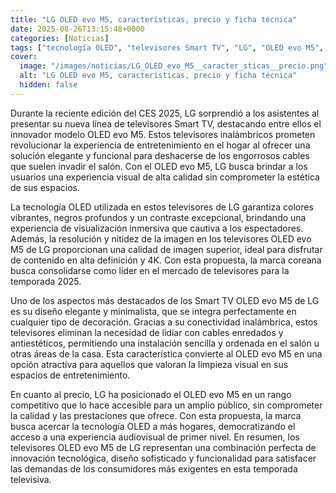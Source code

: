 ```yaml
---
title: "LG OLED evo M5, características, precio y ficha técnica"
date: 2025-08-26T13:15:48+0000
categories: [Noticias]
tags: ["tecnología OLED", "televisores Smart TV", "LG", "OLED evo M5", "televisores inalámbricos", "experiencia de entretenimiento", "calidad de imagen."]
cover:
  image: "/images/noticias/LG_OLED_evo_M5__caracter_sticas__precio.png"
  alt: "LG OLED evo M5, características, precio y ficha técnica"
  hidden: false
---
```


Durante la reciente edición del CES 2025, LG sorprendió a los asistentes al presentar su nueva línea de televisores Smart TV, destacando entre ellos el innovador modelo OLED evo M5. Estos televisores inalámbricos prometen revolucionar la experiencia de entretenimiento en el hogar al ofrecer una solución elegante y funcional para deshacerse de los engorrosos cables que suelen invadir el salón. Con el OLED evo M5, LG busca brindar a los usuarios una experiencia visual de alta calidad sin comprometer la estética de sus espacios.

La tecnología OLED utilizada en estos televisores de LG garantiza colores vibrantes, negros profundos y un contraste excepcional, brindando una experiencia de visualización inmersiva que cautiva a los espectadores. Además, la resolución y nitidez de la imagen en los televisores OLED evo M5 de LG proporcionan una calidad de imagen superior, ideal para disfrutar de contenido en alta definición y 4K. Con esta propuesta, la marca coreana busca consolidarse como líder en el mercado de televisores para la temporada 2025.

Uno de los aspectos más destacados de los Smart TV OLED evo M5 de LG es su diseño elegante y minimalista, que se integra perfectamente en cualquier tipo de decoración. Gracias a su conectividad inalámbrica, estos televisores eliminan la necesidad de lidiar con cables enredados y antiestéticos, permitiendo una instalación sencilla y ordenada en el salón u otras áreas de la casa. Esta característica convierte al OLED evo M5 en una opción atractiva para aquellos que valoran la limpieza visual en sus espacios de entretenimiento.

En cuanto al precio, LG ha posicionado el OLED evo M5 en un rango competitivo que lo hace accesible para un amplio público, sin comprometer la calidad y las prestaciones que ofrece. Con esta propuesta, la marca busca acercar la tecnología OLED a más hogares, democratizando el acceso a una experiencia audiovisual de primer nivel. En resumen, los televisores OLED evo M5 de LG representan una combinación perfecta de innovación tecnológica, diseño sofisticado y funcionalidad para satisfacer las demandas de los consumidores más exigentes en esta temporada televisiva.
